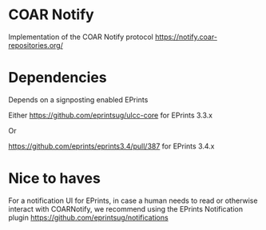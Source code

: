 # COAR Notify

Implementation of the COAR Notify protocol https://notify.coar-repositories.org/

# Dependencies

Depends on a signposting enabled EPrints

Either https://github.com/eprintsug/ulcc-core for EPrints 3.3.x

Or

https://github.com/eprints/eprints3.4/pull/387 for EPrints 3.4.x

# Nice to haves

For a notification UI for EPrints, in case a human needs to read or otherwise interact with COARNotify, we recommend using the EPrints Notification plugin https://github.com/eprintsug/notifications
